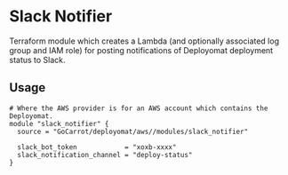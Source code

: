 # Slack Notifier

Terraform module which creates a Lambda (and optionally associated log group and IAM role) for posting notifications of Deployomat deployment status to Slack.

## Usage

```hcl
# Where the AWS provider is for an AWS account which contains the Deployomat.
module "slack_notifier" {
  source = "GoCarrot/deployomat/aws//modules/slack_notifier"

  slack_bot_token            = "xoxb-xxxx"
  slack_notification_channel = "deploy-status"
}
```
